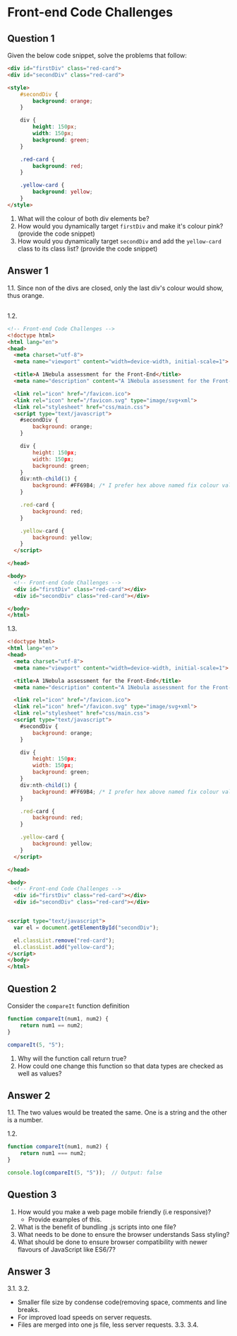 
# Front-end Code Challenges

## Question 1
Given the below code snippet, solve the problems that follow:

```html
<div id="firstDiv" class="red-card">
<div id="secondDiv" class="red-card">

<style>
    #secondDiv {
        background: orange;
    }

    div {
        height: 150px;
        width: 150px;
        background: green;
    }

    .red-card {
        background: red;
    }

    .yellow-card {
        background: yellow;
    }
</style>
```

1. What will the colour of both div elements be?
2. How would you dynamically target ```firstDiv``` and make it's colour pink? (provide the code snippet)
3. How would you dynamically target ```secondDiv``` and add the ```yellow-card``` class to its class list? (provide the code snippet)

## Answer 1

1.1. Since non of the divs are closed, only the last div's colour would show, thus orange.

## 

1.2. 
```html
<!-- Front-end Code Challenges -->
<!doctype html>
<html lang="en">
<head>
  <meta charset="utf-8">
  <meta name="viewport" content="width=device-width, initial-scale=1">

  <title>A 1Nebula assessment for the Front-End</title>
  <meta name="description" content="A 1Nebula assessment for the Front-End">

  <link rel="icon" href="/favicon.ico">
  <link rel="icon" href="/favicon.svg" type="image/svg+xml">
  <link rel="stylesheet" href="css/main.css">
  <script type="text/javascript">
    #secondDiv {
        background: orange;
    }

    div {
        height: 150px;
        width: 150px;
        background: green;
    }
    div:nth-child(1) {
        background: #FF69B4; /* I prefer hex above named fix colour values. */
    }

    .red-card {
        background: red;
    }

    .yellow-card {
        background: yellow;
    }
  </script>

</head>

<body>
  <!-- Front-end Code Challenges -->
  <div id="firstDiv" class="red-card"></div>
  <div id="secondDiv" class="red-card"></div>

</body>
</html>
```

1.3. 
```html
<!doctype html>
<html lang="en">
<head>
  <meta charset="utf-8">
  <meta name="viewport" content="width=device-width, initial-scale=1">

  <title>A 1Nebula assessment for the Front-End</title>
  <meta name="description" content="A 1Nebula assessment for the Front-End">

  <link rel="icon" href="/favicon.ico">
  <link rel="icon" href="/favicon.svg" type="image/svg+xml">
  <link rel="stylesheet" href="css/main.css">
  <script type="text/javascript">
    #secondDiv {
        background: orange;
    }

    div {
        height: 150px;
        width: 150px;
        background: green;
    }
    div:nth-child(1) {
        background: #FF69B4; /* I prefer hex above named fix colour values. */
    }

    .red-card {
        background: red;
    }

    .yellow-card {
        background: yellow;
    }
  </script>

</head>

<body>
  <!-- Front-end Code Challenges -->
  <div id="firstDiv" class="red-card"></div>
  <div id="secondDiv" class="red-card"></div>


<script type="text/javascript">
  var el = document.getElementById("secondDiv");

  el.classList.remove("red-card");
  el.classList.add("yellow-card");
</script>
</body>
</html>
```

## Question 2
Consider the ```compareIt``` function definition

```javascript
function compareIt(num1, num2) {
    return num1 == num2;
}

compareIt(5, "5");
```

1. Why will the function call return true? 
2. How could one change this function so that data types are checked as well as values?

## Answer 2
1.1. The two values would be treated the same. One is a string and the other is a number.

1.2. 
```javascript
function compareIt(num1, num2) {
    return num1 === num2;
}

console.log(compareIt(5, "5"));  // Output: false
```


## Question 3
1. How would you make a web page mobile friendly (i.e responsive)? 
   * Provide examples of this.
2. What is the benefit of bundling .js scripts into one file? 
3. What needs to be done to ensure the browser understands Sass styling?
4. What should be done to ensure browser compatibility with newer flavours of JavaScript like ES6/7?

## Answer 3
3.1. 
3.2. 
- Smaller file size by condense code(removing space, comments and line breaks.
- For improved load speeds on server requests.
- Files are merged into one js file, less server requests.
3.3. 
3.4. 
